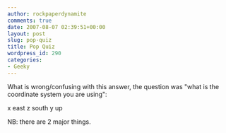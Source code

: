```yaml
---
author: rockpaperdynamite
comments: true
date: 2007-08-07 02:39:51+00:00
layout: post
slug: pop-quiz
title: Pop Quiz
wordpress_id: 290
categories:
- Geeky
---
```


What is wrong/confusing with this answer, the question was "what is the coordinate system you are using":

x east
z south
y up

NB: there are 2 major things.
